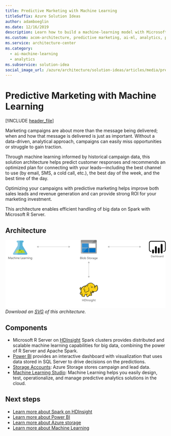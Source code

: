 ```yaml
---
title: Predictive Marketing with Machine Learning
titleSuffix: Azure Solution Ideas
author: adamboeglin
ms.date: 12/16/2019
description: Learn how to build a machine-learning model with Microsoft R Server on Azure HDInsight Spark clusters to recommend actions to maximize the purchase rate.
ms.custom: acom-architecture, predictive marketing, ai-ml, analytics, predictive analytics software, predictive analytics marketing, 'https://azure.microsoft.com/solutions/architecture/predictive-marketing-campaigns-with-machine-learning-and-spark/'
ms.service: architecture-center
ms.category:
  - ai-machine-learning
  - analytics
ms.subservice: solution-idea
social_image_url: /azure/architecture/solution-ideas/articles/media/predictive-marketing-campaigns-with-machine-learning-and-spark.png
---
```


# Predictive Marketing with Machine Learning

[!INCLUDE [header_file](../../../includes/sol-idea-header.md)]

Marketing campaigns are about more than the message being delivered; when and how that message is delivered is just as important. Without a data-driven, analytical approach, campaigns can easily miss opportunities or struggle to gain traction.

Through machine learning informed by historical campaign data, this solution architecture helps predict customer responses and recommends an optimized plan for connecting with your leads—including the best channel to use (by email, SMS, a cold call, etc.), the best day of the week, and the best time of the day.

Optimizing your campaigns with predictive marketing helps improve both sales leads and revenue generation and can provide strong ROI for your marketing investment.

This architecture enables efficient handling of big data on Spark with Microsoft R Server.

## Architecture

![Architecture Diagram](../media/predictive-marketing-campaigns-with-machine-learning-and-spark.png)
*Download an [SVG](../media/predictive-marketing-campaigns-with-machine-learning-and-spark.svg) of this architecture.*

## Components

* Microsoft R Server on [HDInsight](https://azure.microsoft.com/services/hdinsight) Spark clusters provides distributed and scalable machine learning capabilities for big data, combining the power of R Server and Apache Spark.
* [Power BI](https://powerbi.microsoft.com) provides an interactive dashboard with visualization that uses data stored in SQL Server to drive decisions on the predictions.
* [Storage Accounts](https://azure.microsoft.com/services/storage): Azure Storage stores campaign and lead data.
* [Machine Learning Studio](https://azure.microsoft.com/services/machine-learning-studio): Machine Learning helps you easily design, test, operationalize, and manage predictive analytics solutions in the cloud.

## Next steps

* [Learn more about Spark on HDInsight](https://docs.microsoft.com/azure/hdinsight/hdinsight-apache-spark-overview)
* [Learn more about Power BI](https://powerbi.microsoft.com/documentation/powerbi-landing-page)
* [Learn more about Azure storage](https://docs.microsoft.com/azure/storage/common/storage-introduction)
* [Learn more about Machine Learning](https://docs.microsoft.com/azure/machine-learning/machine-learning-what-is-machine-learning)
